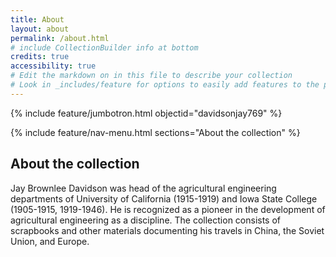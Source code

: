 ```yaml
---
title: About
layout: about
permalink: /about.html
# include CollectionBuilder info at bottom
credits: true
accessibility: true
# Edit the markdown on in this file to describe your collection
# Look in _includes/feature for options to easily add features to the page
---
```


{% include feature/jumbotron.html objectid="davidsonjay769" %} 

{% include feature/nav-menu.html sections="About the collection" %}

## About the collection

Jay Brownlee Davidson was head of the agricultural engineering departments of University of California (1915-1919) and Iowa State College (1905-1915, 1919-1946). He is recognized as a pioneer in the development of agricultural engineering as a discipline. The collection consists of scrapbooks and other materials documenting his travels in China, the Soviet Union, and Europe.
